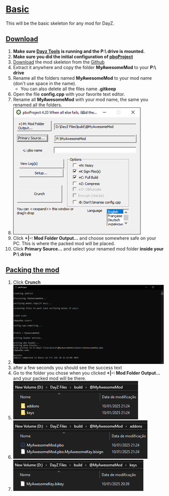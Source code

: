 # [Basic](#basic)

This will be the basic skeleton for any mod for DayZ.

## [Download](#download)

1. **Make sure [Dayz Tools](../start/dayztools.md) is running and the P:\\ drive is mounted.**
1. **Make sure you did the initial configuration of [pboProject](../start/mikerostools.md#setting-pboproject-up)**
1. [Download](https://github.com/SnackSBR/DayzModStructure/archive/refs/heads/main.zip) the mod skeleton from the [Github](https://github.com/SnackSBR/DayzModStructure)
1. Extract it anywhere and copy the folder **MyAwesomeMod** to your **P:\\ drive**
1. Rename all the folders named **MyAwesomeMod** to your mod name (don't use space in the name).
    * You can also delete all the files name **.gitkeep**
1. Open the file **config.cpp** with your favorite text editor.
1. Rename all **MyAwesomeMod** with your mod name, the same you renamed all the folders.
1. ![pboProject GUI](../start/mikero/3.png)
1. Click **+|-: Mod Folder Output...** and choose somewhere safe on your PC. This is where the packed mod will be placed.
1. Click **Primary Source...** and select your renamed mod folder **inside your P:\\ drive**

## [Packing the mod](#packing)
1. Click **Crunch**
1. ![pboProject GUI](basic/1.png)
1. after a few seconds you should see the success text
1. Go to the folder you chose when you clicked **+|-: Mod Folder Output...** and your packed mod will be there.
1. ![packed mod](basic/2.png)
1. ![addons folder](basic/3.png)
1. ![keys folder](basic/4.png)